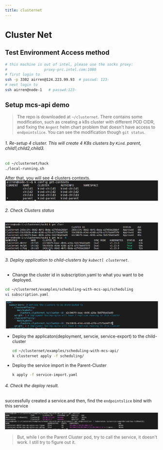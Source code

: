 ```yaml
---
title: clusternet
---
```






# Cluster Net 

## Test Environment Access method

```sh
# this machine is out of intel, please use the socks proxy:
#                 proxy-prc.intel.com:1080
# first login to
ssh -p 3302 airren@124.223.99.93  # passwd: 123-
# next login to 
ssh airren@node-1   # passwd:123-
```



## Setup mcs-api demo

> The repo is downloaded at `~/clusternet`. There contains some modification, such as creating a k8s cluster with different POD CIDR,  and fixing the `Angent` helm chart problem that doesn't have access to `endpointslice`.  You can see the modification though `git status`.



###### 1.  Re-setup 4 cluster. This will create 4 K8s clusters by `Kind`.   parent, child1,child2,child3.

   ```sh
   cd ~/clusternet/hack
   ./local-running.sh
   
   ```
After that, you will see 4 clusters	 contexts.
![image-20221017101710782](clusternet/image-20221017101710782.png)

###### 2.  Check Clusters status

   ![image-20221017103459464](clusternet/image-20221017103459464.png)

###### 3. Deploy application to child-clusters by `kubectl clusternet`.

   - Change the cluster id in subscription.yaml to what you want to be deployed.

   ```sh
   cd ~/clusternet/examples/scheduling-with-mcs-api/scheduling
   vi subscription.yaml
   ```

   ![image-20221017103832482](clusternet/image-20221017103832482.png)

   - Deploy the applicaton(deployment, servcie, service-export) to the child-cluster

     ```sh
     cd ~/clusternet/examples/scheduling-with-mcs-api/
     k clusternet apply -f scheduling/
     ```

     

   - Deploy the service import in the Parent-Cluster

     ```sh
     k apply -f service-import.yaml
     ```

###### 4. Check the deploy result.


   successfully created a service.and then, find the `endpointslice` bind with this service			


![image-20221017113339395](clusternet/image-20221017113339395.png)

> But, while I on the Parent Cluster pod, try to call the service, it doesn't work. I still try to figure out it.









